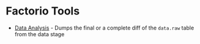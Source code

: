 # Factorio Tools

* [Data Analysis](tools/data_analysis) - Dumps the final or a complete diff of the `data.raw` table from the data stage
